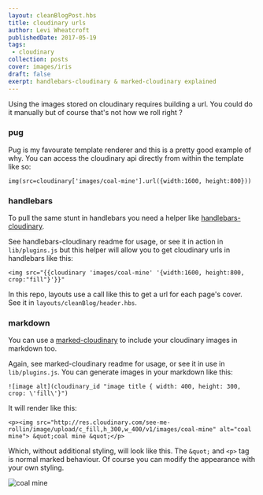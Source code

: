 ```yaml
---
layout: cleanBlogPost.hbs
title: cloudinary urls
author: Levi Wheatcroft
publishedDate: 2017-05-19
tags:
 - cloudinary
collection: posts
cover: images/iris
draft: false
exerpt: handlebars-cloudinary & marked-cloudinary explained
---
```


Using the images stored on cloudinary requires building a url. You could do it manually but of course that's not how we roll right ?

### pug
Pug is my favourate template renderer and this is a pretty good example of why. You can access the cloudinary api directly from within the template like so:

`img(src=cloudinary['images/coal-mine'].url({width:1600, height:800}))`

### handlebars
To pull the same stunt in handlebars you need a helper like [handlebars-cloudinary](https://github.com/leviwheatcroft/handlebars-cloudinary).

See handlebars-cloudinary readme for usage, or see it in action in `lib/plugins.js` but this helper will allow you to get cloudinary urls in handlebars like this:

`<img src="{{cloudinary 'images/coal-mine' '{width:1600, height:800, crop:"fill"}'}}"`

In this repo, layouts use a call like this to get a url for each page's cover. See it in `layouts/cleanBlog/header.hbs`.

### markdown
You can use a [marked-cloudinary](https://github.com/leviwheatcroft/marked-cloudinary) to include your cloudinary images in markdown too.

Again, see marked-cloudinary readme for usage, or see it in use in `lib/plugins.js`. You can generate images in your markdown like this:

`![image alt](cloudinary_id "image title { width: 400, height: 300, crop: \'fill\'}")`

It will render like this:

`<p><img src="http://res.cloudinary.com/see-me-rollin/image/upload/c_fill,h_300,w_400/v1/images/coal-mine" alt="coal mine"> &quot;coal mine &quot;</p>`

Which, without additional styling, will look like this. The `&quot;` and `<p>` tag is normal marked behaviour. Of course you can modify the appearance with your own styling.

![coal mine](images/coal-mine "coal mine { width: 400, height: 300, crop: 'fill'}")
